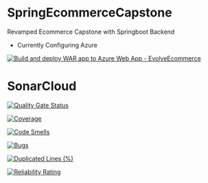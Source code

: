 # SpringEcommerceCapstone
Revamped Ecommerce Capstone with Springboot Backend 
- Currently Configuring Azure 

[![Build and deploy WAR app to Azure Web App - EvolveEcommerce](https://github.com/HCLEvolveEcommerce/SpringEcommerceCapstone/actions/workflows/master_evolveecommerce.yml/badge.svg)](https://github.com/HCLEvolveEcommerce/SpringEcommerceCapstone/actions/workflows/master_evolveecommerce.yml)


# SonarCloud

[![Quality Gate Status](https://sonarcloud.io/api/project_badges/measure?project=HCLEvolveEcommerce_SpringEcommerceCapstone&metric=alert_status)](https://sonarcloud.io/summary/new_code?id=HCLEvolveEcommerce_SpringEcommerceCapstone)

[![Coverage](https://sonarcloud.io/api/project_badges/measure?project=HCLEvolveEcommerce_SpringEcommerceCapstone&metric=coverage)](https://sonarcloud.io/summary/new_code?id=HCLEvolveEcommerce_SpringEcommerceCapstone)

[![Code Smells](https://sonarcloud.io/api/project_badges/measure?project=HCLEvolveEcommerce_SpringEcommerceCapstone&metric=code_smells)](https://sonarcloud.io/summary/new_code?id=HCLEvolveEcommerce_SpringEcommerceCapstone)

[![Bugs](https://sonarcloud.io/api/project_badges/measure?project=HCLEvolveEcommerce_SpringEcommerceCapstone&metric=bugs)](https://sonarcloud.io/summary/new_code?id=HCLEvolveEcommerce_SpringEcommerceCapstone)

[![Duplicated Lines (%)](https://sonarcloud.io/api/project_badges/measure?project=HCLEvolveEcommerce_SpringEcommerceCapstone&metric=duplicated_lines_density)](https://sonarcloud.io/summary/new_code?id=HCLEvolveEcommerce_SpringEcommerceCapstone)

[![Reliability Rating](https://sonarcloud.io/api/project_badges/measure?project=HCLEvolveEcommerce_SpringEcommerceCapstone&metric=reliability_rating)](https://sonarcloud.io/summary/new_code?id=HCLEvolveEcommerce_SpringEcommerceCapstone)
